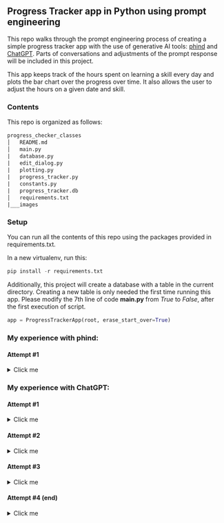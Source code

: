 ## Progress Tracker app in Python using prompt engineering

This repo walks through the prompt engineering process of creating a simple progress tracker app with the use of generative AI tools: [phind](https://www.phind.com/) and [ChatGPT](https://chat.openai.com/). Parts of conversations and adjustments of the prompt response will be included in this project. 

This app keeps track of the hours spent on learning a skill every day and plots the bar chart over the progress over time. It also allows the user to adjust the hours on a given date and skill.

### Contents

This repo is organized as follows:
```baseh
progress_checker_classes
│   README.md
│   main.py
|   database.py
|   edit_dialog.py
|   plotting.py
|   progress_tracker.py
|   constants.py
|   progress_tracker.db
│   requirements.txt 
|___images
```

### Setup
You can run all the contents of this repo using the packages provided in requirements.txt.

In a new virtualenv, run this:

```python
pip install -r requirements.txt
```

Additionally, this project will create a database with a table in the current directory. Creating a new table is only needed the first time running this app. Please modify the 7th line of code **main.py**  from *True* to *False*, after the first execution of script.

```python
app = ProgressTrackerApp(root, erase_start_over=True) 
```

### My experience with phind:

#### Attempt #1

<details>
  <summary>Click me</summary>
  
##### Prompt:

```baseh
How to write an application in python for a progress tracker, the goal of this app is to record how many hours I have spent learning a skill. The specifics of the application include: 

1. The application will show the added-up hours of learning a skill across days after logging hours daily.
2. I can define the skill for this progress and see the title.
```
##### Response:

```baseh
To create a progress tracker application in Python, we can follow these steps:

1. Create a User Interface (UI): We can use a library like Tkinter to create a simple UI that will pop up whenever you open your laptop. The UI will have options to input the skill you are learning, the number of hours spent learning, and a button to log the hours.

2. Store the Data: We can use a database or a simple file to store the data. We can use the sqlite3 module in Python to create a simple SQLite database.

3. Display the Progress: We can create a function to calculate and display the total hours spent on each skill.

Please note that this is a basic implementation and there are many ways to improve it. For example, you could add error checking, allow for editing and deleting of entries, or add a graphical representation of the progress.
```
##### Code snippet:

```python
import tkinter as tk
import sqlite3

def create_table():
   conn = sqlite3.connect('progress_tracker.db')
   c = conn.cursor()
   # Drop the GEEK table if already exists.
   c.execute("DROP TABLE IF EXISTS progress")
   c.execute('''CREATE TABLE progress   
                (skill text, hours real)''')
   print("Table is Ready")
   conn.close()

def log_hours():
   skill = skill_entry.get()
   hours = float(hours_entry.get())
   conn = sqlite3.connect('progress_tracker.db')
   c = conn.cursor()
   c.execute("INSERT INTO progress VALUES (?,?)", (skill, hours))
   conn.commit()
   display_progress()
   conn.close()

def display_progress():
   conn = sqlite3.connect('progress_tracker.db')
   c = conn.cursor()
   c.execute("SELECT skill, SUM(hours) FROM progress GROUP BY skill")
   rows = c.fetchall()
   for row in rows:
       print(f"Skill: {row[0]}, Total Hours: {row[1]}")
   conn.close()


root = tk.Tk()
root.title("Progress Tracker")

skill_label = tk.Label(root, text="Skill")
skill_label.pack()

skill_entry = tk.Entry(root)
skill_entry.pack()

hours_label = tk.Label(root, text="Hours")
hours_label.pack()

hours_entry = tk.Entry(root)
hours_entry.pack()

log_button = tk.Button(root, text="Log Hours", command=log_hours)
log_button.pack()

def main():
    create_table()
    root.mainloop()

if __name__ == "__main__":
    main()

```
##### Result:
![1](/images/phind.png)

##### Reflection

- I noticed that for function **def log_hours()**, it doesn't take into account the requirement of *total hours spent on each skill across days*. Instead, the function tries to overwrite hours with each logging. 
- It suggests further improvements on the functionality of the app which I found useful: 
    1. error checking
    2. allow for editing entries
    3. add a graphical representation of the progress

- The app doesn't show the logged hours for each skill, instead the function **def display_progress()** only prints out the progress in the terminal, therefore I move on to ChatGPT and ask the exactly same question.
</details>

### My experience with ChatGPT:

#### Attempt #1

<details>
  <summary>Click me</summary>

##### Prompt:

```baseh
How to write an application in python for a progress tracker, the goal of this app is to record how many hours I have spent learning a skill. The specifics of the application include: 

1. The application will show the added-up hours of learning a skill across days after logging hours daily.
2. I can define the skill for this progress and see the title.
```

##### Response:
```baseh
Here are the specific features you requested:

- Skill Selection: The user can select a skill they want to track the progress of.

- Record Hours: The user can input the number of hours spent learning the selected skill.

- View Progress: The user can view their progress for each skill, including the total hours spent. 
   1. The progress is stored with the date, and the application accumulates the hours for each skill across days.
   2. The app will show the skill selection, hours input, and progress table

- Store Data: The application should store the data in an SQLite database for persistence.

```
##### Code snippet:
```python
import tkinter as tk
from tkinter import ttk
import sqlite3
import pandas as pd
from datetime import date

def create_table():
   conn = sqlite3.connect('progress_tracker.db')
   c = conn.cursor()
   # Drop the GEEK table if already exists.
   c.execute("DROP TABLE IF EXISTS progress")
   c.execute('''CREATE TABLE progress   
                (skill text, hours real)''')
   print("Table is Ready")
   conn.close()

# Function to add hours to the selected skill
def add_hours():
    skill = skill_var.get()
    hours = float(hours_entry.get())

    if skill and hours > 0:
        conn = sqlite3.connect("progress_tracker.db")
        cursor = conn.cursor()

        cursor.execute("CREATE TABLE IF NOT EXISTS progress (skill TEXT, hours REAL, date TEXT)")

        today = date.today().strftime("%Y-%m-%d")
        cursor.execute("INSERT INTO progress VALUES (?, ?, ?)", (skill, hours, today))
        conn.commit()
        conn.close()

        update_progress_table()
        hours_entry.delete(0, tk.END)

# Function to update the progress table
def update_progress_table():
    conn = sqlite3.connect("progress_tracker.db")
    df = pd.read_sql_query("SELECT skill, SUM(hours) as total_hours FROM progress GROUP BY skill", conn)
    conn.close()

    progress_tree.delete(*progress_tree.get_children())

    for _, row in df.iterrows():
        progress_tree.insert("", "end", values=(row["skill"], row["total_hours"]))

# Create the main window
root = tk.Tk()
root.title("Progress Tracker")
root.geometry("400x400")

# Skill selection
skill_label = tk.Label(root, text="Select Skill:")
skill_label.pack()
skills = ["Python", "Java", "JavaScript", "SQL", "Machine Learning"]
skill_var = tk.StringVar()
skill_combobox = ttk.Combobox(root, textvariable=skill_var, values=skills)
skill_combobox.pack()

# Hours input
hours_label = tk.Label(root, text="Hours Spent:")
hours_label.pack()
hours_entry = tk.Entry(root)
hours_entry.pack()

# Add Hours button
add_button = tk.Button(root, text="Add Hours", command=add_hours)
add_button.pack()

# Progress table
progress_tree = ttk.Treeview(root, columns=("Skill", "Total Hours"))
progress_tree.heading("Skill", text="Skill")
progress_tree.heading("Total Hours", text="Total Hours")

def main():
    create_table()
    # Update the progress table
    update_progress_table()
    root.mainloop()

if __name__ == "__main__":
    main()
```
#### Result:
After clicking Add Hours, an error occurred and the app failed. 

![2](/images/chat_1.png)

#### Reflection: 
1. One thing to take away from this attempt is the drop box of 'Select Skill' that predefined skills of my interest.

2. I found out the reason for this error comes from the created table missing one column 'Date'. The logging hour to database functionality failed, and therefore the anticipated progress bar also didn't pop up. I later added a new column in **def create_table()** myself.

</details>

#### Attempt #2

<details>
  <summary>Click me</summary>

To clarify, I will need two data-presentation for logged_hours. Firstly, I want to be able to add up hours if I log the same skill today(or same day in the future) in a progress table. Secondly, I want a bar chart showing the history of hours spent learning each skill. Some back and forth questions revolve on the bar chart layout, those are elaborated in point 4 and 5 in the following prompt. It took me 2 hours to arrive at a satisfactory result.

##### Prompt:

```baseh
Now I will update the requirements:

1. The application should show the accumulated hours of learning a skill until today in the progress table.

2. In the UI, I want to have a button labeled 'show history'. After hitting the button, show me a bar graph of the past days' hours spent learning the skill, with the x-axis the date and the y-axis the hour. Use subplots to show for each skill, hours spent across dates. The previous plots need to be cleared and updated each time clicking the button.

3. In the function add_hours(), I would like to be able to add hours up if today I have already logged the hours, and now I am doing it a second time, in the evening for example.

4. How to adjust the code such that this will not give an error for plt.subplot if only logged one skill. 

5. If I add the second skill with hours, and click on the button Show History, then the plot still only show the first skill. Tell me what went wrong and how to fix it.

```

##### Response:
```baseh
1. The update_progress_table function will now fetch and display data for skills, total hours, and dates. 

2. We added a "Show History" button that, when clicked, will retrieve the latest unique skills from the database, to accommadate further logging to database. And then plot bar graphs for all unique skills in the database of the past days' hours spent learning. The function will create separate subplots, each containing a bar plot for a specific skill.

3. To add hours to an existing entry for the same day in the add_hours() function, you can first check if a record with the same skill and date already exists in the database. If it does, you can update the existing record by adding the new hours to the previous hours for that day. If no record exists, we insert a new record with the current date.

Now, when you open the application, it will pop up on your laptop screen, and you can log hours, select a skill, and view the history of hours spent in a bar graph by clicking the "Show History" button.

```

##### Code snippet:
```python
import tkinter as tk
from tkinter import ttk
import sqlite3
import pandas as pd
from datetime import date
import matplotlib.pyplot as plt
from matplotlib.backends.backend_tkagg import FigureCanvasTkAgg
from matplotlib.figure import Figure

# Function to create the database table
def create_table():
    conn = sqlite3.connect('progress_tracker.db')
    c = conn.cursor()
    # Drop the table if it already exists
    c.execute("DROP TABLE IF EXISTS progress")
    c.execute('''CREATE TABLE progress   
                (skill text, hours real, date text)''')
    print("Table is Ready")
    conn.close()

# Function to update the progress table in the UI
def update_progress_table():
    conn = sqlite3.connect("progress_tracker.db")
    query = """
    SELECT skill, MAX(date) AS date, SUM(hours) AS summed_total_hours
    FROM progress
    GROUP BY skill
    """
    df = pd.read_sql_query(query, conn)
    conn.close()

    # Clear the current table
    progress_tree.delete(*progress_tree.get_children())

    # Add columns for Skill, Total Hours, and Date
    progress_tree['columns'] = ("Skill", "Summed Total Hours", "Date")
    progress_tree.heading("Skill", text="Skill")
    progress_tree.heading("Summed Total Hours", text="Summed Total Hours")
    progress_tree.heading("Date", text="Date")

    for _, row in df.iterrows():
        progress_tree.insert("", "end", values=(row["skill"], row["summed_total_hours"], row["date"]))

# Function to add hours to the selected skill
def add_hours():
    skill = skill_var.get()
    hours = float(hours_entry.get())
    if skill and hours > 0:
        conn = sqlite3.connect("progress_tracker.db")
        cursor = conn.cursor()

        cursor.execute("CREATE TABLE IF NOT EXISTS progress (skill TEXT, hours REAL, date TEXT)")

        # Check if a record with the same skill exists in the past
        cursor.execute("SELECT hours, date FROM progress WHERE skill = ? ORDER BY date DESC LIMIT 1", (skill,))
        existing_data = cursor.fetchone()
        today = date.today().strftime("%Y-%m-%d")
        if existing_data and (existing_data[1] == date.today().strftime("%Y-%m-%d")):
            # If a record exists for today, add the new hours to the existing hours
            new_hours = existing_data[0] + hours
            cursor.execute("UPDATE progress SET hours = ?, date = ? WHERE skill = ?", (new_hours, today, skill))
        else:
            # If no record exists at all or only today, insert a new record with the current date
            today = date.today().strftime("%Y-%m-%d")
            cursor.execute("INSERT INTO progress VALUES (?, ?, ?)", (skill, hours, today))
        conn.commit()
        conn.close()

        # Update the progress table in the UI
        update_progress_table()
        hours_entry.delete(0, tk.END)

# Function to show the history in a bar graph
def show_history():
    conn = sqlite3.connect("progress_tracker.db")
    query = """
    SELECT skill, date, SUM(hours) as total_hours
    FROM progress
    GROUP BY skill, date
    """
    df = pd.read_sql_query(query, conn)
    conn.close()

    # Get unique skills
    unique_skills = df["skill"].unique()

    # Clear the previous plots and re-create subplots
    for ax in axes:
        ax.clear()

    if len(unique_skills) == 1:
        # If there's only one skill, create a single subplot
        skill_data = df[df["skill"] == unique_skills[0]]
        ax = fig.add_subplot(111)
        ax.bar(skill_data["date"], skill_data["total_hours"])
        ax.set_ylabel("Hours", fontsize=6)
        ax.set_title(f"Skill: {unique_skills[0]}", fontsize=7)
        ax.tick_params(axis="y", labelsize=6)
        ax.tick_params(axis="x", rotation=45, labelsize=6)
    else:
        # If there are multiple skills, create separate subplots with shared x-axis
        fig.clear()
        axes.clear()
        for i, skill in enumerate(unique_skills):
            ax = fig.add_subplot(len(unique_skills), 1, i + 1)
            skill_data = df[df["skill"] == skill]
            ax.bar(skill_data["date"], skill_data["total_hours"])
            ax.set_ylabel("Hours", fontsize=6)
            ax.set_title(f"Skill: {skill}", fontsize=7)
            ax.tick_params(axis="y", labelsize=6)
            ax.tick_params(axis="x", rotation=45, labelsize=6)
            axes.append(ax)

    # Automatically adjust layout for better readability and increase spacing between subplots
    fig.tight_layout(pad=10.0)

    # Update the canvas with the new figure
    canvas.draw()

# Create the main window
root = tk.Tk()
root.title("Progress Tracker")
root.geometry("800x600")

# Skill selection
skill_label = tk.Label(root, text="Select Skill:")
skill_label.pack()
skills = ["Python", "Java", "JavaScript", "SQL", "Machine Learning"]
skill_var = tk.StringVar()
skill_combobox = ttk.Combobox(root, textvariable=skill_var, values=skills)
skill_combobox.pack()

# Hours input
hours_label = tk.Label(root, text="Hours Spent:")
hours_label.pack()
hours_entry = tk.Entry(root)
hours_entry.pack()

# Add Hours button
add_button = tk.Button(root, text="Add Hours", command=add_hours)
add_button.pack()

# Show History button
show_history_button = tk.Button(root, text="Show History", command=show_history)
show_history_button.pack()

# Progress table
progress_tree = ttk.Treeview(root, columns=("Skill", "Total Hours", "Date"))
progress_tree.heading("Skill", text="Skill")
progress_tree.heading("Total Hours", text="Total Hours")
progress_tree.heading("Date", text="Date")
progress_tree.pack()

# Create a global Figure and a Canvas for Matplotlib
fig = Figure(figsize=(25, 20))
canvas = FigureCanvasTkAgg(fig, master=root)
canvas.get_tk_widget().pack()

# Create a global list to store subplot axes
axes = []


def main():
    create_table()
    # Update the progress table in the UI
    update_progress_table()

    # Start the main event loop
    root.mainloop()

if __name__ == "__main__":
    main()
```
##### Result:

![Alt text](/images/chat_2.png)

##### Reflection:
1. ChatGPT didn't understand at the first try, the sequence of events that need to happen and coordinate very well when I log new skills and click the button 'Show History', in order to see the updated version of the table in the database.

</details>

#### Attempt #3

<details>
  <summary>Click me</summary>
  
An additional feature to edit data hours for a given skill and date. 
##### Prompt:

```baseh
Now, I want to add a feature that for example, I made a mistake in the hours written. Can you suggest what can be the solution to edit the past logged hours? 

Place the button of 'Edit hours' under the 'Show History' button. After clicking the button, it will pop up another table to show all data entry in the database table where I can modify the data entry and update to the database.
```

##### Response:
```
To allow users to edit past logged hours, you can implement an edit feature in your application.

1. When the user clicks the "Edit" button for a specific entry, open a dialog or a new window that allows them to edit the hours for that entry.

2. After editing, click the "Save" button to update the database and refresh the UI to reflect changes in the progress table.
```

##### Code snippet:
```python
import tkinter as tk
from tkinter import ttk
import sqlite3
import pandas as pd
from datetime import date
import matplotlib.pyplot as plt
from matplotlib.backends.backend_tkagg import FigureCanvasTkAgg
from matplotlib.figure import Figure

# Function to create the database table
def create_table():
    conn = sqlite3.connect('progress_tracker.db')
    c = conn.cursor()
    # Drop the table if it already exists
    c.execute("DROP TABLE IF EXISTS progress")
    c.execute('''CREATE TABLE progress   
                (skill text, hours real, date text)''')
    print("Table is Ready")
    conn.close()

# Function to update the progress table
def update_progress_table():
    conn = sqlite3.connect("progress_tracker.db")
    query = """
    SELECT skill, MAX(date) AS date, SUM(hours) AS summed_total_hours
    FROM progress
    GROUP BY skill
    """
    df = pd.read_sql_query(query, conn)
    conn.close()

    # Clear the current table
    progress_tree.delete(*progress_tree.get_children())

    # Add columns for Skill, Total Hours, Date
    progress_tree['columns'] = ("Skill", "Summed Total Hours", "Date")
    progress_tree.heading("Skill", text="Skill")
    progress_tree.heading("Summed Total Hours", text="Summed Total Hours")
    progress_tree.heading("Date", text="Date")

    for _, row in df.iterrows():
        skill = row["skill"]
        total_hours = row["summed_total_hours"]
        date = row["date"]

        progress_tree.insert("", "end", values=(skill, total_hours, date))

# Function to add hours to the selected skill
def add_hours():
    skill = skill_var.get()
    hours = float(hours_entry.get())
    if skill and hours > 0:
        conn = sqlite3.connect("progress_tracker.db")
        cursor = conn.cursor()

        # cursor.execute("CREATE TABLE IF NOT EXISTS progress (skill TEXT, hours REAL, date TEXT)")

        # Check if a record with the same skill exists in the past
        cursor.execute("SELECT hours, date FROM progress WHERE skill = ? ORDER BY date DESC LIMIT 1", (skill,))
        existing_data = cursor.fetchone()
        today = date.today().strftime("%Y-%m-%d")
        if existing_data and (existing_data[1] == date.today().strftime("%Y-%m-%d")):
            # If a record exists for today, add the new hours to the existing hours
            new_hours = existing_data[0] + hours
            cursor.execute("UPDATE progress SET hours = ?, date = ? WHERE skill = ?", (new_hours, today, skill))
        else:
            # If no record exists at all or only today, insert a new record with the current date
            today = date.today().strftime("%Y-%m-%d")
            cursor.execute("INSERT INTO progress VALUES (?, ?, ?)", (skill, hours, today))
        conn.commit()
        conn.close()

        # Update the progress table in the UI
        update_progress_table()
        hours_entry.delete(0, tk.END)

# Function to show the history in a bar graph
def show_history():
    conn = sqlite3.connect("progress_tracker.db")
    query = """
    SELECT skill, date, SUM(hours) as total_hours
    FROM progress
    GROUP BY skill, date
    """
    df = pd.read_sql_query(query, conn)
    conn.close()

    # Get unique skills
    unique_skills = df["skill"].unique()

    # Clear the previous plots and re-create subplots
    for ax in axes:
        ax.clear()

    if len(unique_skills) == 1:
        # If there's only one skill, create a single subplot
        skill_data = df[df["skill"] == unique_skills[0]]
        ax = fig.add_subplot(111)
        ax.bar(skill_data["date"], skill_data["total_hours"])
        ax.set_ylabel("Hours", fontsize=6)
        ax.set_title(f"Skill: {unique_skills[0]}", fontsize=7)
        ax.tick_params(axis="y", labelsize=6)
        ax.tick_params(axis="x", rotation=45, labelsize=6)
    else:
        # If there are multiple skills, create separate subplots with shared x-axis
        fig.clear()
        axes.clear()
        for i, skill in enumerate(unique_skills):
            ax = fig.add_subplot(len(unique_skills), 1, i + 1)
            skill_data = df[df["skill"] == skill]
            ax.bar(skill_data["date"], skill_data["total_hours"])
            ax.set_ylabel("Hours", fontsize=6)
            ax.set_title(f"Skill: {skill}", fontsize=7)
            ax.tick_params(axis="y", labelsize=6)
            ax.tick_params(axis="x", rotation=45, labelsize=6)
            axes.append(ax)

    # Automatically adjust layout for better readability and increase spacing between subplots
    fig.tight_layout(pad=10.0)

    # Update the canvas with the new figure
    canvas.draw()

# Function to open the edit dialog
def open_edit_dialog():
    edit_window = tk.Toplevel(root)
    edit_window.title("Edit Hours")

    # Fetch all data from the database table
    conn = sqlite3.connect("progress_tracker.db")
    query = "SELECT skill, date, hours FROM progress"
    df = pd.read_sql_query(query, conn)
    conn.close()

    # Create a Treeview widget for displaying the data
    edit_tree = ttk.Treeview(edit_window, columns=("Skill", "Date", "Hours"))
    edit_tree.heading("Skill", text="Skill")
    edit_tree.heading("Date", text="Date")
    edit_tree.heading("Hours", text="Hours")
    edit_tree.pack()

    # Insert data into the Treeview
    for _, row in df.iterrows():
        edit_tree.insert("", "end", values=(row["skill"], row["date"], row["hours"]))

    # Create an entry field for editing hours
    tk.Label(edit_window, text="Edit Hours:").pack()
    edited_hours_entry = tk.Entry(edit_window)
    edited_hours_entry.pack()

    # Update selected hours in the database and refresh the UI
    def save_edited_hours():
        selected_item = edit_tree.selection()[0]
        edited_hours = float(edited_hours_entry.get())
        selected_skill = edit_tree.item(selected_item, "values")[0]
        selected_date = edit_tree.item(selected_item, "values")[1]

        conn = sqlite3.connect("progress_tracker.db")
        cursor = conn.cursor()
        cursor.execute("UPDATE progress SET hours = ? WHERE skill = ? AND date = ?", (edited_hours, selected_skill, selected_date))
        conn.commit()
        conn.close()

        edit_window.destroy()
        update_progress_table()

    tk.Button(edit_window, text="Save", command=save_edited_hours).pack()

# Create the main window
root = tk.Tk()
root.title("Progress Tracker")
root.geometry("800x600")

# Skill selection
skill_label = tk.Label(root, text="Select Skill:")
skill_label.pack()
skills = ["Python", "Java", "JavaScript", "SQL", "Machine Learning"]
skill_var = tk.StringVar()
skill_combobox = ttk.Combobox(root, textvariable=skill_var, values=skills)
skill_combobox.pack()

# Hours input
hours_label = tk.Label(root, text="Hours Spent:")
hours_label.pack()
hours_entry = tk.Entry(root)
hours_entry.pack()

# Add Hours button
add_button = tk.Button(root, text="Add Hours", command=add_hours)
add_button.pack()

# Show History button
show_history_button = tk.Button(root, text="Show History", command=show_history)
show_history_button.pack()

# Edit Hours button
edit_hours_button = tk.Button(root, text="Edit Hours", command=open_edit_dialog)
edit_hours_button.pack()

# Progress table
progress_tree = ttk.Treeview(root, columns=("Skill", "Total Hours", "Date"))
progress_tree.heading("Skill", text="Skill")
progress_tree.heading("Total Hours", text="Total Hours")
progress_tree.heading("Date", text="Date")
progress_tree.pack()

# Create a global Figure and a Canvas for Matplotlib
fig = Figure(figsize=(25, 20))
canvas = FigureCanvasTkAgg(fig, master=root)
canvas.get_tk_widget().pack()

# Create a global list to store subplot axes
axes = []

def main():
    # create_table()
    # Update the progress table in the UI
    update_progress_table()

    # Start the main event loop
    root.mainloop()

if __name__ == "__main__":
    main()

```
##### Result: 
The progress app:

![Alt text](/images/chat_3_progress.png)

Edit hour window after clicking the button 'Edit Hours':

![Alt text](/images/chat_3_edit.png)

##### Reflection:
The bar charts sometimes overlap, and it is hard to read the date and skill. Also, as we have noticed, the script becomes too long and not organized.

</details>

#### Attempt #4 (end)

<details>
  <summary>Click me</summary>


In this attempt, I will break into several scripts and use Object-Oriented-Programming such as classes. Moreover, I will add error checking feature to the function **def log_hours()**.


##### Prompt:

```baseh
1. Suggest how to break this long script into either classes or into different scripts

2. Sugguest ways to add error checking on the function add_hours, to show error for input with empty string and non-numeric and non-positive number.

3. Tidy up the subplots such that the x-axis doesn't overlap with title of above plots. And make the titles of subplots to the left of the y-axis.
```

##### Response:

```baseh
Here's how you can organize your code into separate sections, each corresponding to a specific module or class:

1. Main Application Script (main.py)
2. Progress Tracker Application Class (progress_tracker.py)
3. Database Module (database.py)
4. Graph Plotting Module (plotting.py)
5. Edit Dialog Module (edit_dialog.py)

Next, for error checking:

We check if the skill is a valid string by ensuring it's not empty or consisting of only whitespace characters. If it's not valid, we display an error message and return early.

We try to convert the input hours_str to a float and check if it's a positive number. If the conversion fails (e.g., if the input contains letters), we display an error message for non-numeric input. If the value is not positive, we display an error message for non-positive input.

If the input is valid, the function proceeds with adding the hours and updating the progress table.

If there's an error, we display an error message using tk.messagebox.showerror to inform the user about the issue.
```

##### Code snippet:
Those scripts are in this git repo, I won't explicitly show here.

##### Result:
![Alt text](/images/end_result.png)

When **Hours Spent** is not valid:

![Alt text](/images/end_result_error.png)

##### Reflection:
I have logged hours in two consecutive dates, and it seems to work just fine. Furthermore, improvements for the app such as deletion of data entries will be nice, but not implemented at the moment.

</details>
